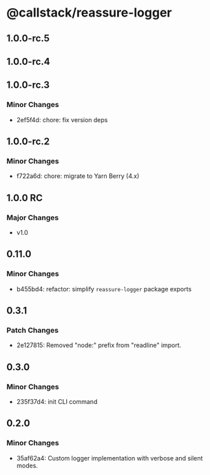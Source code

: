 # @callstack/reassure-logger

## 1.0.0-rc.5

## 1.0.0-rc.4

## 1.0.0-rc.3

### Minor Changes

- 2ef5f4d: chore: fix version deps

## 1.0.0-rc.2

### Minor Changes

- f722a6d: chore: migrate to Yarn Berry (4.x)

## 1.0.0 RC

### Major Changes

- v1.0

## 0.11.0

### Minor Changes

- b455bd4: refactor: simplify `reassure-logger` package exports

## 0.3.1

### Patch Changes

- 2e127815: Removed "node:" prefix from "readline" import.

## 0.3.0

### Minor Changes

- 235f37d4: init CLI command

## 0.2.0

### Minor Changes

- 35af62a4: Custom logger implementation with verbose and silent modes.
